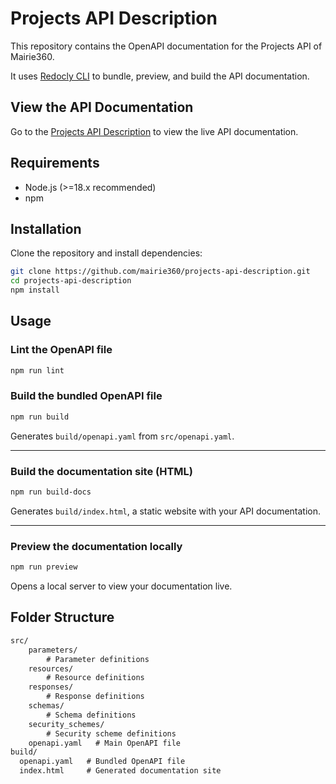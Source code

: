 # Projects API Description

This repository contains the OpenAPI documentation for the Projects API of Mairie360.

It uses [Redocly CLI](https://redocly.com/docs/cli/) to bundle, preview, and build the API documentation.

## View the API Documentation

Go to the [Projects API Description](https://mairie360.github.io/projects-api-description) to view the live API documentation.

## Requirements

- Node.js (>=18.x recommended)
- npm

## Installation

Clone the repository and install dependencies:

```bash
git clone https://github.com/mairie360/projects-api-description.git
cd projects-api-description
npm install
```

## Usage

### Lint the OpenAPI file

```bash
npm run lint
```

### Build the bundled OpenAPI file

```bash
npm run build
```

Generates `build/openapi.yaml` from `src/openapi.yaml`.

---

### Build the documentation site (HTML)

```bash
npm run build-docs
```

Generates `build/index.html`, a static website with your API documentation.

---

### Preview the documentation locally

```bash
npm run preview
```

Opens a local server to view your documentation live.

## Folder Structure

```txt
src/
    parameters/
        # Parameter definitions
    resources/
        # Resource definitions
    responses/
        # Response definitions
    schemas/
        # Schema definitions
    security_schemes/
        # Security scheme definitions
    openapi.yaml   # Main OpenAPI file
build/
  openapi.yaml   # Bundled OpenAPI file
  index.html     # Generated documentation site
```
